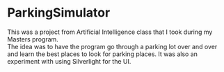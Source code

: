 # ParkingSimulator
This was a project from Artificial Intelligence class that I took during my Masters program.  
The idea was to have the program go through a parking lot over and over and learn the best places to look for parking places.
It was also an experiment with using Silverlight for the UI.
